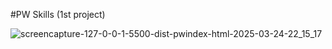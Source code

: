 #PW Skills (1st project)

![screencapture-127-0-0-1-5500-dist-pwindex-html-2025-03-24-22_15_17](https://github.com/user-attachments/assets/9ac8da4c-79db-46a9-a14e-ca6aa46644ec)
